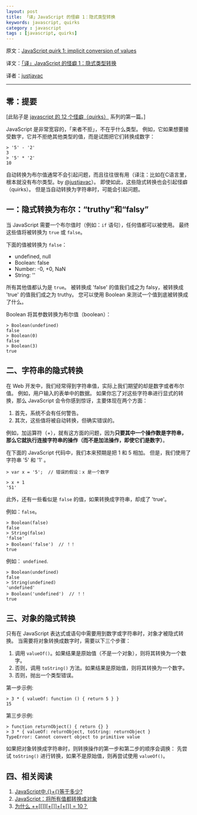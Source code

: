 ```yaml
---
layout: post
title: 「译」JavaScript 的怪癖 1：隐式类型转换
keywords: javascript, quirks
category : javascript
tags : [javascript, quirks]
---
```


原文：[JavaScript quirk 1: implicit conversion of values](http://www.2ality.com/2013/04/quirk-implicit-conversion.html)

译文：[「译」JavaScript 的怪癖 1：隐式类型转换](http://justjavac.com/javascript/2013/04/08/javascript-quirk-1-implicit-conversion-of-values.html)

译者：[justjavac](http://weibo.com/justjavac)

----------------------------------------------------

## 零：提要

[此贴子是 [javascript 的 12 个怪癖（quirks）](http://justjavac.com/javascript/2013/04/08/12-javascript-quirks.html) 系列的第一篇。]

JavaScript 是非常宽容的，「来者不拒」，不在乎什么类型。
例如，它如果想要接受数字，它并不拒绝其他类型的值，而是试图把它们转换成数字：

    > '5' - '2'
    3
    > '5' * '2'
    10

自动转换为布尔值通常不会引起问题，而且往往很有用（译注：比如在C语言里，根本就没有布尔类型。by [@justjavac](http://weibo.com/justjavac)）。
即使如此，这些隐式转换也会引起怪癖（quirks）。
但是当自动转换为字符串时，可能会引起问题。

## 一：隐式转换为布尔：“truthy”和“falsy”

当 JavaScript 需要一个布尔值时（例如：`if` 语句），任何值都可以被使用。
最终这些值将被转换为 `true` 或 `false`。

下面的值被转换为 `false`：

* undefined, null
* Boolean: false
* Number: -0, +0, NaN
* String: ''

所有其他值都认为是 `true`。
被转换成 'false' 的值我们成之为 falsy，被转换成 'true' 的值我们成之为 truthy。
您可以使用 Boolean 来测试一个值到底被转换成了什么。

Boolean 将其参数转换为布尔值（boolean）：

    > Boolean(undefined)
    false
    > Boolean(0)
    false
    > Boolean(3)
    true

## 二、字符串的隐式转换

在 Web 开发中，我们经常得到字符串值，实际上我们期望的却是数字或者布尔值。
例如，用户输入的表单中的数据。
如果你忘了对这些字符串进行显式的转换，那么 JavaScript 会令你感到惊讶，主要体现在两个方面：

1. 首先，系统不会有任何警告。
2. 其次，这些值将被自动转换，但确实错误的。

例如，加运算符（+），就有这方面的问题，因为**只要其中一个操作数是字符串，那么它就执行连接字符串的操作（而不是加法操作，即使它们是数字）**。

在下面的 JavaScript 代码中，我们本来预期是把 1 和 5 相加。
但是，我们使用了字符串 '5' 和 '1' 。

    > var x = '5';  // 错误的假设：x 是一个数字

    > x + 1
    '51'

此外，还有一些看似是 `false` 的值，如果转换成字符串，却成了 'true'。

例如：`false`。

    > Boolean(false)
    false
    > String(false)
    'false'
    > Boolean('false')  // ！！
    true

例如： `undefined`.

    > Boolean(undefined)
    false
    > String(undefined)
    'undefined'
    > Boolean('undefined')  // ！！
    true

## 三、对象的隐式转换

只有在 JavaScript 表达式或语句中需要用到数字或字符串时，对象才被隐式转换。
当需要将对象转换成数字时，需要以下三个步骤：

1. 调用 `valueOf()`。如果结果是原始值（不是一个对象），则将其转换为一个数字。
2. 否则，调用 `toString()` 方法。如果结果是原始值，则将其转换为一个数字。
3. 否则，抛出一个类型错误。

第一步示例:

    > 3 * { valueOf: function () { return 5 } }
    15

第三步示例:

    > function returnObject() { return {} }
    > 3 * { valueOf: returnObject, toString: returnObject }
    TypeError: Cannot convert object to primitive value

如果把对象转换成字符串时，则转换操作的第一步和第二步的顺序会调换：
先尝试 `toString()` 进行转换，如果不是原始值，则再尝试使用 `valueOf()`。

## 四、相关阅读

1. [JavaScript中,{}+{}等于多少?](http://justjavac.com/javascript/2012/12/20/object-plus-object.html)
2. [JavaScript：将所有值都转换成对象](http://justjavac.com/javascript/2012/12/21/converting-any-value-to-an-object.html)
3. [为什么 ++[[]][+[]]+[+[]] = 10？](http://justjavac.com/javascript/2012/05/24/can-you-explain-why-10.html)